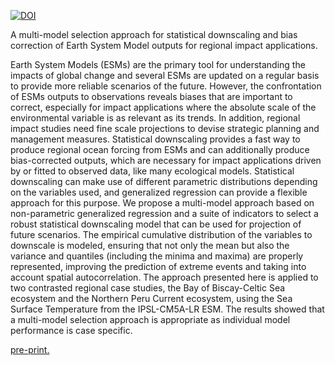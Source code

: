 [![DOI](https://zenodo.org/badge/224820431.svg)](https://zenodo.org/badge/latestdoi/224820431)

A multi-model selection approach for statistical downscaling and bias correction of Earth System Model outputs for regional impact applications.

Earth System Models (ESMs) are the primary tool for understanding the impacts of global change and several ESMs are updated on a regular basis to provide more reliable scenarios of the future. However, the confrontation of ESMs outputs to observations reveals biases that are important to correct, especially for impact applications where the absolute scale of the environmental variable is as relevant as its trends. In addition, regional impact studies need fine scale projections to devise strategic planning and management measures. Statistical downscaling provides a fast way to produce regional ocean forcing from ESMs and can additionally produce bias-corrected outputs, which are necessary for impact applications driven by or fitted to observed data, like many ecological models. Statistical downscaling can make use of different parametric distributions depending on the variables used, and generalized regression can provide a flexible approach for this purpose. We propose a multi-model approach based on non-parametric generalized regression and a suite of indicators to select a robust statistical downscaling model that can be used for projection of future scenarios. The empirical cumulative distribution of the variables to downscale is modeled, ensuring that not only the mean but also the variance and quantiles (including the minima and maxima) are properly represented, improving the prediction of extreme events and taking into account spatial autocorrelation. The approach presented here is applied to two contrasted regional case studies, the Bay of Biscay-Celtic Sea ecosystem and the Northern Peru Current ecosystem, using the Sea Surface Temperature from the IPSL-CM5A-LR ESM. The results showed that a multi-model selection approach is appropriate as individual model performance is case specific.

[pre-print.](https://link-url-here.org)
